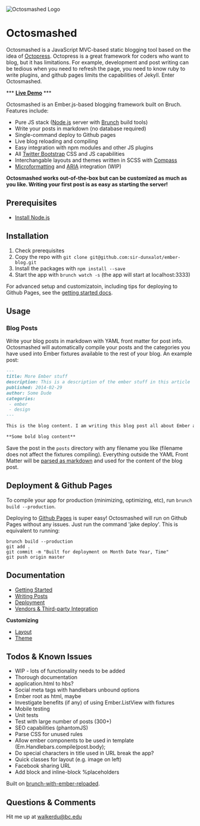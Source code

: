 ![Octosmashed Logo](http://jebbit.github.io/images/octosmashed_logo.png)

Octosmashed
==========

Octosmashed is a JavaScript MVC-based static blogging tool based on the idea of [Octopress](http://octopress.org/). Octopress is a great framework for coders who want to blog, but it has limitations. For example, development and post writing can be tedious when you need to refresh the page, you need to know ruby to write plugins, and github pages limits the capabilities of Jekyll. Enter Octosmashed.

*** <strong><a href="http://jebbit.github.io/" target="_blank">Live Demo</a></strong> ***

Octosmashed is an Ember.js-based blogging framework built on Bruch. Features include:
- Pure JS stack ([Node.js](http://nodejs.org/) server with [Brunch](http://brunch.io/) build tools)
- Write your posts in markdown (no database required)
- Single-command deploy to Github pages
- Live blog reloading and compiling
- Easy integration with npm modules and other JS plugins
- All [Twitter Bootstrap](http://getbootstrap.com/) CSS and JS capabilities
- Interchangable layouts and themes written in SCSS with [Compass](http://compass-style.org/)
- [Microformatting](http://microformats.org/wiki/microformats2#h-entry) and [ARIA](https://developer.mozilla.org/en-US/docs/Web/Accessibility/ARIA) integration (WIP)

**Octosmashed works out-of-the-box but can be customized as much as you like. Writing your first post is as easy as starting the server!**

Prerequisites
------

- [Install Node.js](http://nodejs.org/)

Installation
------

1. Check prerequisites
2. Copy the repo with `git clone git@github.com:sir-dunxalot/ember-blog.git`
3. Install the packages with `npm install --save`
4. Start the app with `brunch watch -s` (the app will start at localhost:3333)

For advanced setup and customizatoin, including tips for deploying to Github Pages, see the [getting started docs](//github.com/sir-dunxalot/ember-blog/blob/master/documentation/getting_started.md).

Usage
------

### Blog Posts

Write your blog posts in markdown with YAML front matter for post info. Octosmashed will automatically compile your posts and the categories you have used into Ember fixtures available to the rest of your blog. An example post:

```markdown
---
title: More Ember stuff
description: This is a description of the ember stuff in this article
published: 2014-02-29
author: Some Dude
categories:
 - ember
 - design
---

This is the blog content. I am writing this blog post all about Ember and stuff. This is a lot more content for markdown parsing.

**Some bold blog content**

```

Save the post in the `posts` directory with any filename you like (filename does not affect the fixtures compiling). Everything outside the YAML Front Matter will be [parsed as markdown](https://github.com/adam-p/markdown-here/wiki/Markdown-Cheatsheet#emphasis) and used for the content of the blog post.

Deployment & Github Pages
------

To compile your app for production (minimizing, optimizing, etc), run `brunch build --production`.

Deploying to [Github Pages](https://pages.github.com/) is super easy! Octosmashed will run on Github Pages without any issues. Just run the command 'jake deploy'. This is equivalent to running:

```
brunch build --production
git add .
git commit -m "Built for deployment on Month Date Year, Time"
git push origin master
```

Documentation
------

- [Getting Started](//github.com/sir-dunxalot/ember-blog/blob/master/documentation/getting_started.md)
- [Writing Posts](//github.com/sir-dunxalot/ember-blog/blob/master/documentation/writing_posts.md)
- [Deployment](//github.com/sir-dunxalot/ember-blog/blob/master/documentation/deployment.md)
- [Vendors & Third-party Integration](//github.com/sir-dunxalot/ember-blog/blob/master/documentation/vendors.md)

**Customizing**

- [Layout](//github.com/sir-dunxalot/ember-blog/blob/master/documentation/layout.md)
- [Theme](//github.com/sir-dunxalot/ember-blog/blob/master/documentation/theme.md)


Todos & Known Issues
------

- WIP - lots of functionality needs to be added
- Thorough documentation
- application.html to hbs?
- Social meta tags with handlebars unbound options
- Ember root as html, maybe
- Investigate benefits (if any) of using Ember.ListView with fixtures
- Mobile testing
- Unit tests
- Test with large number of posts (300+)
- SEO capabilities (phantomJS)
- Parse CSS for unused rules
- Allow ember components to be used in template (Em.Handlebars.compile(post.body);
- Do special characters in title used in URL break the app?
- Quick classes for layout (e.g. image on left)
- Facebook sharing URL
- Add block and inline-block %placeholders

Built on [brunch-with-ember-reloaded](https://github.com/gcollazo/brunch-with-ember-reloaded).

Questions & Comments
------

Hit me up at walkerdu@bc.edu
